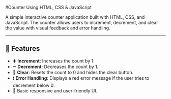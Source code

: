 #Counter Using HTML, CSS & JavaScript

A simple interactive counter application built with HTML, CSS, and JavaScript. The counter allows users to increment, decrement, and clear the value with visual feedback and error handling.

---

## 🧩 Features

- ➕ **Increment**: Increases the count by 1.
- ➖ **Decrement**: Decreases the count by 1.
- 🛑 **Clear**: Resets the count to 0 and hides the clear button.
- ❗ **Error Handling**: Displays a red error message if the user tries to decrement below 0.
- 🎨 Basic responsive and user-friendly UI.
